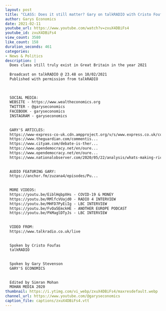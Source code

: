 ```yaml
---
layout: post
title: "CLASS: Does it still matter? Gary on talkRADIO with Cristo Foufas"
author: Garys Economics
date: 2021-02-11
youtube_url: https://www.youtube.com/watch?v=zxuX4DBiFs4
youtube_id: zxuX4DBiFs4
view_count: 3580
like_count: 158
duration_seconds: 461
categories:
- News & Politics
description: |
  Does class still truly exist in Great Britain in the year 2021
  
  Broadcast on talkRADIO @ 23.48 on 10/02/2021
  Published with permission from talkRADIO
  
  
  
  SOCIAL MEDIA:
  WEBSITE - https://www.wealtheconomics.org
  TWITTER - @garyseconomics
  FACEBOOK - garyseconomics
  INSTAGRAM - garyseconomics
  
  
  GARY'S ARTICLES:
  https://www-express-co-uk.cdn.ampproject.org/v/s/www.express.co.uk/comment/expresscomment/1310681/coronavirus-crisis-higher-taxes-open-letter-government/amp?amp_js_v=a3&amp_gsa=1&usqp=mq331AQIKAGwASDYAQE%3D#aoh=15953698215440&referrer=https%3A%2F%2Fwww.google.com&amp_tf=From%20%251%24s&ampshare=https%3A%2F%2Fwww.express.co.uk%2Fcomment%2Fexpresscomment%2F1310681%2Fcoronavirus-crisis-higher-taxes-open-letter-government
  https://www.theguardian.com/commentis...
  https://www.cityam.com/debate-is-ther...
  https://www.opendemocracy.net/en/oure...
  https://www.opendemocracy.net/en/oure...
  https://www.nationalobserver.com/2020/05/22/analysis/whats-making-rich-stupidly-richer?fbclid=IwAR0cV436I5FEzNvpDp2WKqMho5-2rmYJnfef7T6vzYw_pyNy5usoeArTLWg
  
  
  AUDIO FEATURING GARY:  
  https://anchor.fm/zuzana4/episodes/Pu...
  
  
  MORE VIDEOS:
  https://youtu.be/EiblHqbpXHs - COVID-19 & MONEY
  https://youtu.be/RMlfcVUajd0 - RADIO 4 INTERVIEW
  https://youtu.be/MHFD7PyEiIg - LBC INTERVIEW
  https://youtu.be/FvOa5EmckHE - ANOTHER EUROPE PODCAST
  https://youtu.be/PkMaglDTyJs - LBC INTERVIEW
  
  
  VIDEO FROM:
  https://www.talkradio.co.uk/live
  
  
  Spoken by Cristo Foufas
  talkRADIO
  
  
  Spoken by Gary Stevenson
  GARY'S ECONOMICS
  
  
  Edited by Simran Mohan 
  MOHAN MEDIA 2020
thumbnail: https://i.ytimg.com/vi_webp/zxuX4DBiFs4/maxresdefault.webp
channel_url: https://www.youtube.com/@garyseconomics
caption_file: captions/zxuX4DBiFs4.vtt
---
```

